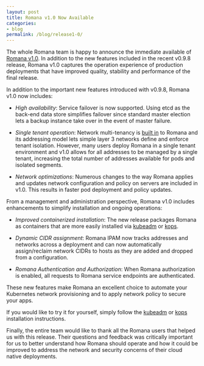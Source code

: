 ```yaml
---
layout: post
title: Romana v1.0 Now Available
categories:
- blog
permalink: /blog/release1-0/
---
```


The whole Romana team is happy to announce the immediate available of [Romana v1.0](https://github.com/romana/romana).  In addition to the new features included in the recent v0.9.8 release, Romana v1.0 captures the operation experience of production deployments that have improved quality, stability and performance of the final release.

In addition to the important new features introduced with v0.9.8, Romana v1.0 now includes:

* *High availability*: Service failover is now supported. Using etcd as the back-end data store simplifies failover since standard master election lets a backup instance take over in the event of master failure.

* *Single tenant operation*: Network multi-tenancy is [built in](http://www.romana.io/how/romana_details/#romana-tenant-isolation) to Romana and its addressing model lets simple layer 3 networks define and enforce tenant isolation.  However, many users deploy Romana in a single tenant environment and v1.0 allows for all addresses to be managed by a single tenant, increasing the total number of addresses available for pods and isolated segments.

* *Network optimizations*: Numerous changes to the way Romana applies and updates network configuration and policy on servers are included in v1.0. This results in faster pod deployment and policy updates.

From a management and administration perspective, Romana v1.0 includes enhancements to simplify installation and ongoing operations:

* *Improved containerized installation*: The new release packages Romana as containers that are more easily installed via [kubeadm](https://kubernetes.io/docs/getting-started-guides/kubeadm/) or [kops](https://kubernetes.io/docs/getting-started-guides/kops/). 

* *Dynamic CIDR assignment*: Romana IPAM now tracks addresses and networks across a deployment and can now automatically assign/reclaim network CIDRs to hosts as they are added and dropped from a configuration.

* *Romana Authentication and Authorization*: When Romana authorization is enabled, all requests to Romana service endpoints are authenticated.

These new features make Romana an excellent choice to automate your Kubernetes network provisioning and to apply network policy to secure your apps. 

If you would like to try it for yourself, simply follow the 
[kubeadm](https://kubernetes.io/docs/getting-started-guides/kubeadm/) or [kops](https://kubernetes.io/docs/getting-started-guides/kops/) 
installation instructions.

Finally, the entire team would like to thank all the Romana users that helped us with this release. Their questions and feedback was critically important for us to better understand how Romana should operate and how it could be improved to address the network and security concerns of their cloud native deployments.
